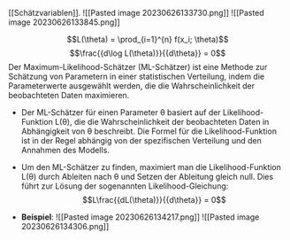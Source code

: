 [[Schätzvariablen]].
![[Pasted image 20230626133730.png]]
![[Pasted image 20230626133845.png]]

$$L(\theta) = \prod_{i=1}^{n} f(x_i; \theta)$$
$$\frac{{d\log L(\theta)}}{{d\theta}} = 0$$
Der Maximum-Likelihood-Schätzer (ML-Schätzer) ist eine Methode zur Schätzung von Parametern in einer statistischen Verteilung, indem die Parameterwerte ausgewählt werden, die die Wahrscheinlichkeit der beobachteten Daten maximieren.
 - Der ML-Schätzer für einen Parameter θ basiert auf der Likelihood-Funktion L(θ), die die Wahrscheinlichkeit der beobachteten Daten in Abhängigkeit von θ beschreibt. Die Formel für die Likelihood-Funktion ist in der Regel abhängig von der spezifischen Verteilung und den Annahmen des Modells.
 - Um den ML-Schätzer zu finden, maximiert man die Likelihood-Funktion L(θ) durch Ableiten nach θ und Setzen der Ableitung gleich null. Dies führt zur Lösung der sogenannten Likelihood-Gleichung: $$L\frac{{dL(\theta)}}{{d\theta}} = 0$$

- **Beispiel**:
![[Pasted image 20230626134217.png]]
![[Pasted image 20230626134306.png]]